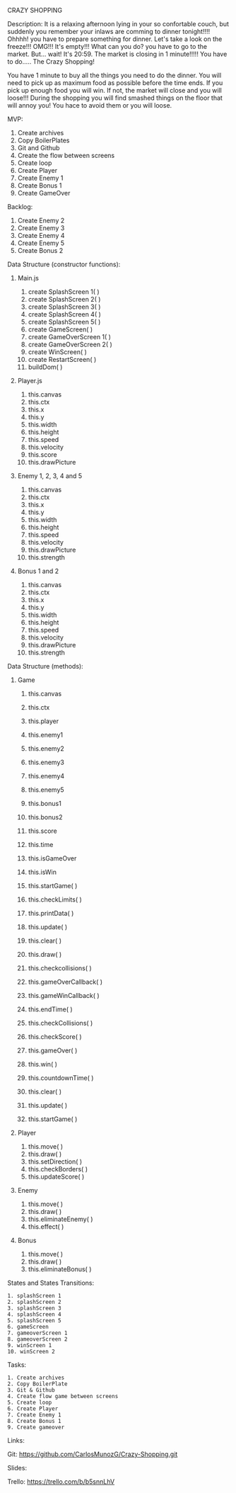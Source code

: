 
CRAZY SHOPPING

Description:
It is a relaxing afternoon lying in your so confortable couch, but suddenly you remember your inlaws are comming to dinner tonight!!!! Ohhhh! you have to prepare something for dinner. 
Let's take a look on the freeze!!! OMG!!! It's empty!!! What can you do? you have to go to the market. But... wait! It's 20:59. The market is closing in 1 minute!!!!! You have to do..... The Crazy Shopping! 

You have 1 minute to buy all the things you need to do the dinner. You will need to pick up as maximum food as possible before the time ends. If you pick up enough food you will win. If not, the market will close and you will loose!!! 
During the shopping you will find smashed things on the floor that will annoy you! You hace to avoid them or you will loose.

MVP:
1. Create archives
2. Copy BoilerPlates
3. Git and Github
4. Create the flow between screens
5. Create loop
6. Create Player
7. Create Enemy 1
8. Create Bonus 1
9. Create GameOver

Backlog:
1. Create Enemy 2
2. Create Enemy 3
3. Create Enemy 4
4. Create Enemy 5
5. Create Bonus 2

Data Structure (constructor functions):
1. Main.js
    1. create SplashScreen 1( )
    2. create SplashScreen 2( )
    3. create SplashScreen 3( )
    4. create SplashScreen 4( )
    5. create SplashScreen 5( )
    6. create GameScreen( )
    7. create GameOverScreen 1( )
    8. create GameOverScreen 2( )
    9. create WinScreen( )
    10. create RestartScreen( )
    11. buildDom( )
    
2. Player.js
    1. this.canvas
    2. this.ctx
    3. this.x
    4. this.y
    5. this.width
    6. this.height
    7. this.speed
    8. this.velocity
    9. this.score
    10. this.drawPicture

3. Enemy 1, 2, 3, 4 and 5
    1. this.canvas
    2. this.ctx
    3. this.x
    4. this.y
    5. this.width
    6. this.height
    7. this.speed
    8. this.velocity
    9. this.drawPicture
    10. this.strength

4. Bonus 1 and 2
    1. this.canvas
    2. this.ctx
    3. this.x
    4. this.y
    5. this.width
    6. this.height
    7. this.speed
    8. this.velocity
    9. this.drawPicture
    10. this.strength

Data Structure (methods):
1. Game
    1. this.canvas
    2. this.ctx
    3. this.player
    4. this.enemy1
    5. this.enemy2
    6. this.enemy3
    7. this.enemy4
    8. this.enemy5
    9. this.bonus1
    10. this.bonus2
    11. this.score
    12. this.time
    13. this.isGameOver
    14. this.isWin
    
    15. this.startGame( )
    16. this.checkLimits( )
    17. this.printData( )
    17. this.update( )
    18. this.clear( )
    19. this.draw( )
    20. this.checkcollisions( )
    21. this.gameOverCallback( )
    22. this.gameWinCallback( )
    23. this.endTime( )
    
    15. this.checkCollisions( )
    16. this.checkScore( )
    17. this.gameOver( )
    18. this.win( )
    19. this.countdownTime( )
    20. this.clear( )
    21. this.update( )
    22. this.startGame( )
   
2. Player
    1. this.move( )
    2. this.draw( )
    3. this.setDirection( )
    4. this.checkBorders( )
    5. this.updateScore( )

3. Enemy
    1. this.move( )
    2. this.draw( )
    3. this.eliminateEnemy( )
    4. this.effect( )
    
4. Bonus
    1. this.move( )
    2. this.draw( )
    3. this.eliminateBonus( )
    

States and States Transitions:

    1. splashScreen 1
    2. splashScreen 2
    3. splashScreen 3
    4. splashScreen 4
    5. splashScreen 5
    6. gameScreen
    7. gameoverScreen 1
    8. gameoverScreen 2
    9. winScreen 1
    10. winScreen 2
    
Tasks:

    1. Create archives
    2. Copy BoilerPlate
    3. Git & Github
    4. Create flow game between screens
    5. Create loop
    6. Create Player
    7. Create Enemy 1
    8. Create Bonus 1
    9. Create gameover
    
Links: 
    
Git:
    https://github.com/CarlosMunozG/Crazy-Shopping.git

Slides:


Trello:
    https://trello.com/b/b5snnLhV
    
